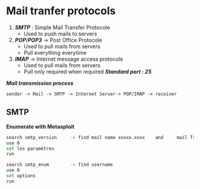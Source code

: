 # Mail tranfer protocols

1. ***SMTP*** : Simple Mail Transfer Protocole
 	- Used to push mails to servers
2. ***POP***/***POP3*** -> Post Office Protocole
 	- Used to pull mails from servers
 	- Pull everything everytime
3. ***IMAP*** -> Internet message access protocole
	- Used to pull mails from servers
	- Pull only required when required
***Standard port : 25***

***Mail transmission process***
```
sender -> Mail -> SMTP -> Internet Server-> POP/IMAP -> receiver
```

## SMTP

**Enumerate with Metasploit**

```bash
search smtp_version		-> find mail name xxxxx.xxxx	and 	mail Transfer agent
use 0
set les paramètres
run
```

```bash
search smtp_enum		-> find username
use 0
set options
run
```


